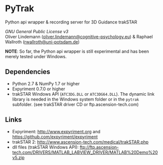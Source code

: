 PyTrak
======

Python api wrapper & recording server for 3D Guidance trakSTAR

*GNU General Public License v3*  
Oliver Lindemann (oliver.lindemann@cognitive-psychology.eu) & Raphael Wallroth (rwallroth@uni-potsdam.de)

**NOTE**: So far, the Python api wrapper is still experimental and has been merely tested under Windows.

Dependencies
------------
* Python 2.7 & NumPy 1.7 or higher
* Expyriment 0.7.0 or higher
* trakSTAR Windows API (`ATC3DG.DLL` or `ATC3DG64.DLL`). The dynamic link library is needed in the Windows 
  system folder or in the `pytrak` subfolder. (see trakSTAR driver CD or ftp.ascension-tech.com)

Links
-----
* Expyriment: http://www.expyriment.org and https://github.com/expyriment/expyriment
* trakSTAR 2: http://www.ascension-tech.com/medical/trakSTAR.php
* dll files (trakSTAR Windows API): ftp://ftp.ascension-tech.com/DRIVERS/MATLAB_LABVIEW_DRIVER/MATLAB%20Demo%20v5.zip
